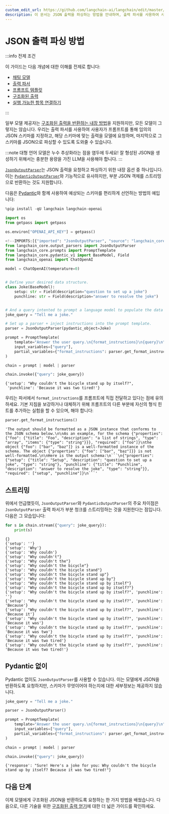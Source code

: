 ```yaml
---
custom_edit_url: https://github.com/langchain-ai/langchain/edit/master/docs/docs/how_to/output_parser_json.ipynb
description: 이 문서는 JSON 출력을 파싱하는 방법을 안내하며, 출력 파서를 사용하여 사용자 지정 JSON 스키마를 처리하는 방법을 설명합니다.
---
```


# JSON 출력 파싱 방법

:::info 전제 조건

이 가이드는 다음 개념에 대한 이해를 전제로 합니다:
- [채팅 모델](/docs/concepts/#chat-models)
- [출력 파서](/docs/concepts/#output-parsers)
- [프롬프트 템플릿](/docs/concepts/#prompt-templates)
- [구조화된 출력](/docs/how_to/structured_output)
- [실행 가능한 항목 연결하기](/docs/how_to/sequence/)

:::

일부 모델 제공자는 [구조화된 출력을 반환하는 내장 방법](/docs/how_to/structured_output)을 지원하지만, 모든 모델이 그렇지는 않습니다. 우리는 출력 파서를 사용하여 사용자가 프롬프트를 통해 임의의 JSON 스키마를 지정하고, 해당 스키마에 맞는 출력을 모델에 요청하며, 마지막으로 그 스키마를 JSON으로 파싱할 수 있도록 도와줄 수 있습니다.

:::note
대형 언어 모델은 누수 추상화라는 점을 염두에 두세요! 잘 형성된 JSON을 생성하기 위해서는 충분한 용량을 가진 LLM을 사용해야 합니다.
:::

[`JsonOutputParser`](https://api.python.langchain.com/en/latest/output_parsers/langchain_core.output_parsers.json.JsonOutputParser.html)는 JSON 출력을 요청하고 파싱하기 위한 내장 옵션 중 하나입니다. 이는 [`PydanticOutputParser`](https://api.python.langchain.com/en/latest/output_parsers/langchain_core.output_parsers.pydantic.PydanticOutputParser.html)와 기능적으로 유사하지만, 부분 JSON 객체를 스트리밍으로 반환하는 것도 지원합니다.

다음은 [Pydantic](https://docs.pydantic.dev/)와 함께 사용하여 예상되는 스키마를 편리하게 선언하는 방법의 예입니다:

```python
%pip install -qU langchain langchain-openai

import os
from getpass import getpass

os.environ["OPENAI_API_KEY"] = getpass()
```


```python
<!--IMPORTS:[{"imported": "JsonOutputParser", "source": "langchain_core.output_parsers", "docs": "https://api.python.langchain.com/en/latest/output_parsers/langchain_core.output_parsers.json.JsonOutputParser.html", "title": "How to parse JSON output"}, {"imported": "PromptTemplate", "source": "langchain_core.prompts", "docs": "https://api.python.langchain.com/en/latest/prompts/langchain_core.prompts.prompt.PromptTemplate.html", "title": "How to parse JSON output"}, {"imported": "ChatOpenAI", "source": "langchain_openai", "docs": "https://api.python.langchain.com/en/latest/chat_models/langchain_openai.chat_models.base.ChatOpenAI.html", "title": "How to parse JSON output"}]-->
from langchain_core.output_parsers import JsonOutputParser
from langchain_core.prompts import PromptTemplate
from langchain_core.pydantic_v1 import BaseModel, Field
from langchain_openai import ChatOpenAI

model = ChatOpenAI(temperature=0)


# Define your desired data structure.
class Joke(BaseModel):
    setup: str = Field(description="question to set up a joke")
    punchline: str = Field(description="answer to resolve the joke")


# And a query intented to prompt a language model to populate the data structure.
joke_query = "Tell me a joke."

# Set up a parser + inject instructions into the prompt template.
parser = JsonOutputParser(pydantic_object=Joke)

prompt = PromptTemplate(
    template="Answer the user query.\n{format_instructions}\n{query}\n",
    input_variables=["query"],
    partial_variables={"format_instructions": parser.get_format_instructions()},
)

chain = prompt | model | parser

chain.invoke({"query": joke_query})
```


```output
{'setup': "Why couldn't the bicycle stand up by itself?",
 'punchline': 'Because it was two tired!'}
```


우리는 파서에서 `format_instructions`를 프롬프트에 직접 전달하고 있다는 점에 유의하세요. 기본 지침을 보강하거나 대체하기 위해 프롬프트의 다른 부분에 자신의 형식 힌트를 추가하는 실험을 할 수 있으며, 해야 합니다:

```python
parser.get_format_instructions()
```


```output
'The output should be formatted as a JSON instance that conforms to the JSON schema below.\n\nAs an example, for the schema {"properties": {"foo": {"title": "Foo", "description": "a list of strings", "type": "array", "items": {"type": "string"}}}, "required": ["foo"]}\nthe object {"foo": ["bar", "baz"]} is a well-formatted instance of the schema. The object {"properties": {"foo": ["bar", "baz"]}} is not well-formatted.\n\nHere is the output schema:\n```\n{"properties": {"setup": {"title": "Setup", "description": "question to set up a joke", "type": "string"}, "punchline": {"title": "Punchline", "description": "answer to resolve the joke", "type": "string"}}, "required": ["setup", "punchline"]}\n```'
```


## 스트리밍

위에서 언급했듯이, `JsonOutputParser`와 `PydanticOutputParser`의 주요 차이점은 `JsonOutputParser` 출력 파서가 부분 청크를 스트리밍하는 것을 지원한다는 점입니다. 다음은 그 모습입니다:

```python
for s in chain.stream({"query": joke_query}):
    print(s)
```

```output
{}
{'setup': ''}
{'setup': 'Why'}
{'setup': 'Why couldn'}
{'setup': "Why couldn't"}
{'setup': "Why couldn't the"}
{'setup': "Why couldn't the bicycle"}
{'setup': "Why couldn't the bicycle stand"}
{'setup': "Why couldn't the bicycle stand up"}
{'setup': "Why couldn't the bicycle stand up by"}
{'setup': "Why couldn't the bicycle stand up by itself"}
{'setup': "Why couldn't the bicycle stand up by itself?"}
{'setup': "Why couldn't the bicycle stand up by itself?", 'punchline': ''}
{'setup': "Why couldn't the bicycle stand up by itself?", 'punchline': 'Because'}
{'setup': "Why couldn't the bicycle stand up by itself?", 'punchline': 'Because it'}
{'setup': "Why couldn't the bicycle stand up by itself?", 'punchline': 'Because it was'}
{'setup': "Why couldn't the bicycle stand up by itself?", 'punchline': 'Because it was two'}
{'setup': "Why couldn't the bicycle stand up by itself?", 'punchline': 'Because it was two tired'}
{'setup': "Why couldn't the bicycle stand up by itself?", 'punchline': 'Because it was two tired!'}
```

## Pydantic 없이

Pydantic 없이도 `JsonOutputParser`를 사용할 수 있습니다. 이는 모델에게 JSON을 반환하도록 요청하지만, 스키마가 무엇이어야 하는지에 대한 세부정보는 제공하지 않습니다.

```python
joke_query = "Tell me a joke."

parser = JsonOutputParser()

prompt = PromptTemplate(
    template="Answer the user query.\n{format_instructions}\n{query}\n",
    input_variables=["query"],
    partial_variables={"format_instructions": parser.get_format_instructions()},
)

chain = prompt | model | parser

chain.invoke({"query": joke_query})
```


```output
{'response': "Sure! Here's a joke for you: Why couldn't the bicycle stand up by itself? Because it was two tired!"}
```


## 다음 단계

이제 모델에게 구조화된 JSON을 반환하도록 요청하는 한 가지 방법을 배웠습니다. 다음으로, 다른 기술을 위한 [구조화된 출력 얻기](/docs/how_to/structured_output)에 대한 더 넓은 가이드를 확인하세요.